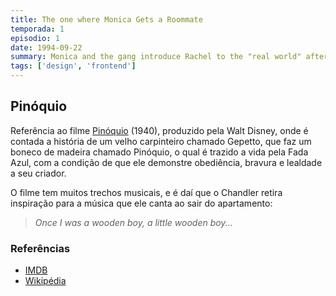 ```yaml
---
title: The one where Monica Gets a Roommate
temporada: 1
episodio: 1
date: 1994-09-22
summary: Monica and the gang introduce Rachel to the "real world" after she leaves her fiancé at the altar.
tags: ['design', 'frontend']
---
```


## Pinóquio

<cena>
    <dialogo
        :imagem="require('~/assets/img/monica.png')"
        cor-fundo="bg-purple-300"
        original="- Wait, unless you happened to catch the Reruns' production of Pinocchio."
        traducao="- Espera, a não ser que tenha visto a refilmagem do Pinóquio."
    ></dialogo>
    <dialogo
        :imagem="require('~/assets/img/chandler.png')"
        cor-fundo="bg-teal-400"
        original="- Look, Gepetto, I'm a real live boy."
        traducao="- Olha, Gepetto, sou um menino de verdade."
    ></dialogo>
</cena>

Referência ao filme [Pinóquio](https://www.imdb.com/title/tt0032910/) (1940),
produzido pela Walt Disney, onde é contada a história de um velho carpinteiro chamado Gepetto,
que faz um boneco de madeira chamado Pinóquio, o qual é trazido a vida pela Fada Azul,
com a condição de que ele demonstre obediência, bravura e lealdade a seu criador.

O filme tem muitos trechos musicais, e é daí que o Chandler retira inspiração para a música
que ele canta ao sair do apartamento:

> _Once I was a wooden boy, a little wooden boy..._

### Referências

- [IMDB](https://www.imdb.com/title/tt0032910/)
- [Wikipédia](https://pt.wikipedia.org/wiki/Pin%C3%B3quio_(filme))
